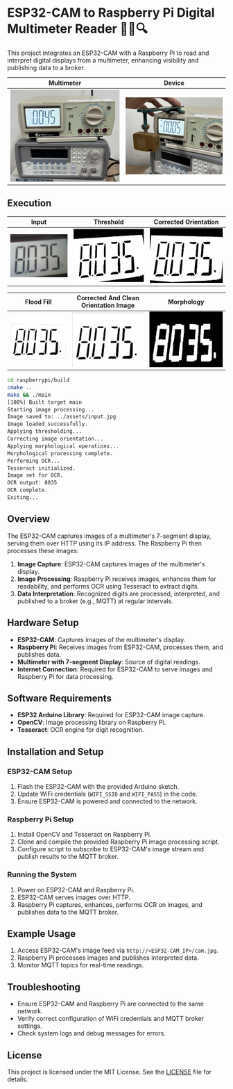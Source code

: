 # ESP32-CAM to Raspberry Pi Digital Multimeter Reader 📸🔢🔍

This project integrates an ESP32-CAM with a Raspberry Pi to read and interpret digital displays from a multimeter, enhancing visibility and publishing data to a broker.

|Multimeter|Device|
|:-:|:-:|
|![Multimeter](assets/multimeter.png)|![Device](assets/device.png)|

## Execution

|Input|Threshold|Corrected Orientation|
|:-:|:-:|:-:|
|![input](assets/input.png)|![threshold](assets/threshold.png)|![corrected_orientation](assets/corrected_orientation.png)|

|Flood Fill|Corrected And Clean Orientation Image|Morphology|
|:-:|:-:|:-:|
|![flood_fill](assets/flood_fill.png)|![corrected_and_clean_orientation_image](assets/corrected_and_clean_orientation_image.png)|![morphology](assets/morphology.png)|

```bash
cd raspberrypi/build
cmake ..
make && ./main
[100%] Built target main
Starting image processing...
Image saved to: ../assets/input.jpg
Image loaded successfully.
Applying thresholding...
Correcting image orientation...
Applying morphological operations...
Morphological processing complete.
Performing OCR...
Tesseract initialized.
Image set for OCR.
OCR output: 8035
OCR complete.
Exiting...
```

## Overview

The ESP32-CAM captures images of a multimeter's 7-segment display, serving them over HTTP using its IP address. The Raspberry Pi then processes these images:

1. **Image Capture**: ESP32-CAM captures images of the multimeter's display.
2. **Image Processing**: Raspberry Pi receives images, enhances them for readability, and performs OCR using Tesseract to extract digits.
3. **Data Interpretation**: Recognized digits are processed, interpreted, and published to a broker (e.g., MQTT) at regular intervals.

## Hardware Setup

- **ESP32-CAM**: Captures images of the multimeter's display.
- **Raspberry Pi**: Receives images from ESP32-CAM, processes them, and publishes data.
- **Multimeter with 7-segment Display**: Source of digital readings.
- **Internet Connection**: Required for ESP32-CAM to serve images and Raspberry Pi for data processing.

## Software Requirements

- **ESP32 Arduino Library**: Required for ESP32-CAM image capture.
- **OpenCV**: Image processing library on Raspberry Pi.
- **Tesseract**: OCR engine for digit recognition.

## Installation and Setup

### ESP32-CAM Setup

1. Flash the ESP32-CAM with the provided Arduino sketch.
2. Update WiFi credentials (`WIFI_SSID` and `WIFI_PASS`) in the code.
3. Ensure ESP32-CAM is powered and connected to the network.

### Raspberry Pi Setup

1. Install OpenCV and Tesseract on Raspberry Pi.
2. Clone and compile the provided Raspberry Pi image processing script.
3. Configure script to subscribe to ESP32-CAM's image stream and publish results to the MQTT broker.

### Running the System

1. Power on ESP32-CAM and Raspberry Pi.
2. ESP32-CAM serves images over HTTP.
3. Raspberry Pi captures, enhances, performs OCR on images, and publishes data to the MQTT broker.

## Example Usage

1. Access ESP32-CAM's image feed via `http://<ESP32-CAM_IP>/cam.jpg`.
2. Raspberry Pi processes images and publishes interpreted data.
3. Monitor MQTT topics for real-time readings.

## Troubleshooting

- Ensure ESP32-CAM and Raspberry Pi are connected to the same network.
- Verify correct configuration of WiFi credentials and MQTT broker settings.
- Check system logs and debug messages for errors.

## License

This project is licensed under the MIT License. See the [LICENSE](LICENSE) file for details.